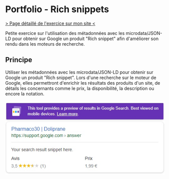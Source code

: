 # Portfolio - Rich snippets
[> Page détaillé de l'exercice sur mon site <](neo-explorer.com/portfolio/rich-snippet "Page de l'exercice sur mon site")

Petite exercice sur l'utilisation des métadonnées avec les microdata/JSON-LD pour obtenir sur Google un produit "Rich snippet" afin d'améliorer son rendu dans les moteurs de recherche.

## Principe
Utiliser les métadonnées avec les microdata/JSON-LD pour obtenir sur Google un produit "Rich snippet". Lors d'une recherche sur le moteur de Google, elles permettront d'enrichir les résultats des produits d'un site, de détails les concernants comme le prix, la disponibilité, la description ou encore la notation.

![app screenshot](screenshots/main.jpg "Capture d'écran")
